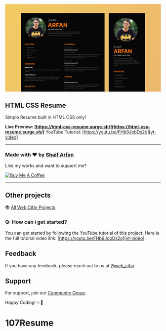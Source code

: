 ![banner](./banner.png)

## HTML CSS Resume

Simple Resume built in HTML CSS only!

**Live Preview: [https://html-css-resume.surge.sh/](https://html-css-resume.surge.sh/)**
YouTube Tutorial: [https://youtu.be/FHb9JobDs2o][yt-video]

---

### Made with ❤️ by [Shaif Arfan][arfan-ig]

Like my works and want to support me?

<a href="https://www.buymeacoffee.com/shaifarfan08" target="_blank"><img src="https://cdn.buymeacoffee.com/buttons/v2/default-blue.png" alt="Buy Me A Coffee" style="height: 45px !important;width: 162.75px !important;" ></a>

---

## Other projects

📚 [All Web Cifar Projects][wc-projects]

### Q: How can i get started?

You can get started by following the YouTube tutorial of this project. Here is the full tutorial video link: [https://youtu.be/FHb9JobDs2o][yt-video].

## Feedback

If you have any feedback, please reach out to us at [@web_cifar][wc-tw]

## Support

For support, join our [Community Group][wc-fb-group].

Happy Coding! ✨🚀

[wc-tw]: http://twitter.com/webcifar
[wc-yt]: http://www.youtube.com/webcifarOfficial
[arfan-ig]: https://www.instagram.com/shaifarfan08/
[wc-projects]: https://github.com/ShaifArfan/wc-project-tutorials
[wc-fb-group]: https://www.facebook.com/groups/webcifar
[buymeacoffee]: https://www.buymeacoffee.com/shaifarfan08
[yt-video]: https://youtu.be/FHb9JobDs2o
# 107Resume
